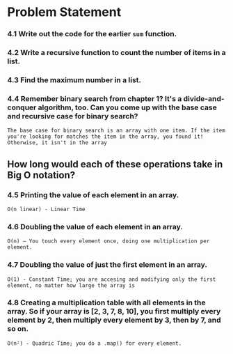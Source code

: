 # Problem Statement

### 4.1 Write out the code for the earlier `sum` function.

### 4.2 Write a recursive function to count the number of items in a list.

### 4.3 Find the maximum number in a list.

### 4.4 Remember binary search from chapter 1? It's a divide-and-conquer algorithm, too. Can you come up with the base case and recursive case for binary search?

`The base case for binary search is an array with one item. If the item you're looking for matches the item in the array, you found it! Otherwise, it isn't in the array`

## How long would each of these operations take in Big O notation?

### 4.5 Printing the value of each element in an array.
`` O(n linear) - Linear Time ``

### 4.6 Doubling the value of each element in an array.
`` O(n) — You touch every element once, doing one multiplication per element. ``

### 4.7 Doubling the value of just the first element in an array.
`` O(1) - Constant Time; you are accesing and modifying only the first element, no matter how large the array is ``

### 4.8 Creating a multiplication table with all elements in the array. So if your array is [2, 3, 7, 8, 10], you first multiply every element by 2, then multiply every element by 3, then by 7, and so on.
`` O(n²) - Quadric Time; you do a .map() for every element. ``